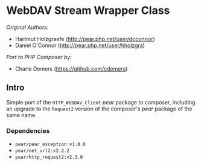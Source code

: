 # WebDAV Stream Wrapper Class

*Original Authors:*

* Hartmut Holzgraefe (<http://pear.php.net/user/doconnor>)
* Daniel O'Connor (<http://pear.php.net/user/hholzgra>)

*Port to PHP Composer by:*

* Charle Demers (<https://github.com/cdemers>)

## Intro

Simple port of the `HTTP_WebDAV_Client` _pear_ package to composer, 
including an  upgrade to the `Request2` version of the composer's _pear_ 
package of the same name.

### Dependencies

* `pear/pear_exception:v1.0.0`
* `pear/net_url2:v2.2.2`
* `pear/http_request2:v2.3.0`
